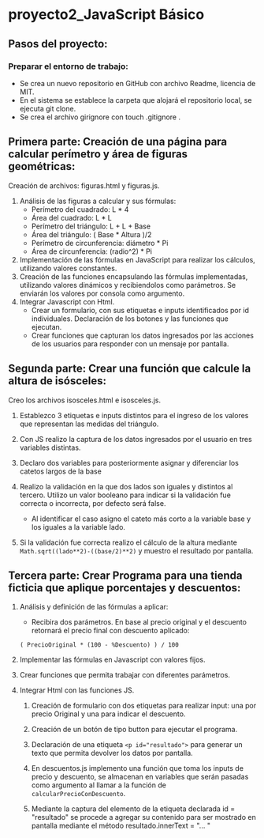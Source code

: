 # proyecto2_JavaScript Básico

## Pasos del proyecto:

### Preparar el entorno de trabajo:
+ Se crea un nuevo repositorio en GitHub con archivo Readme, licencia de MIT.  
+ En el sistema se establece la carpeta que alojará el repositorio local, se ejecuta git clone.
+ Se crea el archivo girignore con touch .gitignore .

## Primera parte: Creación de una página para calcular perímetro y área de figuras geométricas:
Creación de archivos: figuras.html y figuras.js.

1. Análisis de las figuras a calcular y sus fórmulas:
    + Perímetro del cuadrado: L * 4
    + Área del cuadrado: L * L
    + Perímetro del triángulo: L + L + Base
    + Área del triángulo: ( Base * Altura )/2
    + Perímetro de circunferencia: diámetro * Pi
    + Área de circunferencia: (radio^2) * Pi
2. Implementación de las fórmulas en JavaScript para realizar los cálculos, utilizando valores constantes.
3. Creación de las funciones encapsulando las fórmulas implementadas, utilizando valores dinámicos y recibiendolos como parámetros. 
Se enviarán los valores por consola como argumento.
4. Integrar Javascript con Html.
    + Crear un formulario, con sus etiquetas e inputs identificados por id individuales. Declaración de los botones y las funciones que ejecutan.
    + Crear funciones que capturan los datos ingresados por las acciones de los usuarios para responder con un mensaje por pantalla.

## Segunda parte: Crear una función que calcule la altura de isósceles:
Creo los archivos isosceles.html e isosceles.js.

1. Establezco 3 etiquetas e inputs distintos para el ingreso de los valores que representan las medidas del triángulo.

2. Con JS realizo la captura de los datos ingresados por el usuario en tres variables distintas.

3. Declaro dos variables para posteriormente asignar y diferenciar los catetos largos de la base

4. Realizo la validación en la que dos lados son iguales y distintos al tercero. Utilizo un valor booleano para indicar si la validación fue correcta o incorrecta, por defecto será false.
    + Al identificar el caso asigno el cateto más corto a la variable base y los iguales a la variable lado.

5. Si la validación fue correcta realizo el cálculo de la altura mediante `Math.sqrt((lado**2)-((base/2)**2)` y muestro el resultado por pantalla.

## Tercera parte: Crear Programa para una tienda ficticia que aplique porcentajes y descuentos:

1. Análisis y definición de las fórmulas a aplicar:
    + Recibira dos parámetros. En base al precio original y el descuento retornará el precio final con descuento aplicado:

    `( PrecioOriginal * (100 - %Descuento) ) / 100`

2. Implementar las fórmulas en Javascript con valores fijos.

3. Crear funciones que permita trabajar con diferentes parámetros.

4. Integrar Html con las funciones JS.
    1. Creación de formulario con dos etiquetas para realizar input: una por precio Original y una para indicar el descuento.

    2. Creación de un botón de tipo button para ejecutar el programa.

    3. Declaración de una etiqueta `<p id="resultado">` para generar un texto que permita devolver los datos por pantalla.

    4. En descuentos.js implemento una función que toma los inputs de precio y descuento, se almacenan en variables que serán pasadas como argumento al llamar a la función de `calcularPrecioConDescuento`.

    5. Mediante la captura del elemento de la etiqueta declarada id = "resultado" se procede a agregar su contenido para ser mostrado en pantalla mediante el método resultado.innerText = "... "
    